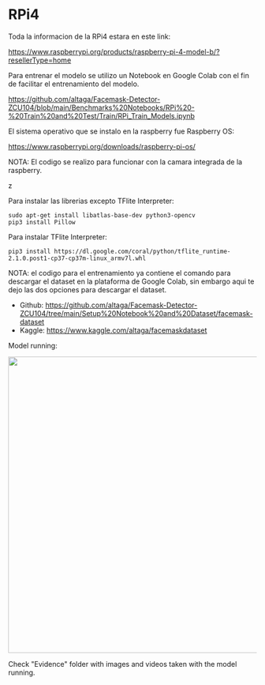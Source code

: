 # RPi4

Toda la informacion de la RPi4 estara en este link:

https://www.raspberrypi.org/products/raspberry-pi-4-model-b/?resellerType=home

Para entrenar el modelo se utilizo un Notebook en Google Colab con el fin de facilitar el entrenamiento del modelo.

https://github.com/altaga/Facemask-Detector-ZCU104/blob/main/Benchmarks%20Notebooks/RPi%20-%20Train%20and%20Test/Train/RPi_Train_Models.ipynb

El sistema operativo que se instalo en la raspberry fue Raspberry OS:

https://www.raspberrypi.org/downloads/raspberry-pi-os/

NOTA: El codigo se realizo para funcionar con la camara integrada de la raspberry.

z

Para instalar las librerias excepto TFlite Interpreter:

    sudo apt-get install libatlas-base-dev python3-opencv
    pip3 install Pillow

Para instalar TFlite Interpreter:

    pip3 install https://dl.google.com/coral/python/tflite_runtime-2.1.0.post1-cp37-cp37m-linux_armv7l.whl

NOTA: el codigo para el entrenamiento ya contiene el comando para descargar el dataset en la plataforma de Google Colab, sin embargo aqui te dejo las dos opciones para descargar el dataset.

- Github: https://github.com/altaga/Facemask-Detector-ZCU104/tree/main/Setup%20Notebook%20and%20Dataset/facemask-dataset
- Kaggle: https://www.kaggle.com/altaga/facemaskdataset

Model running:

<kbd>
<img src="https://i.ibb.co/6J7kty6/RPi-Opt-Model-2.jpg" width="600" />
</kbd>

Check "Evidence" folder with images and videos taken with the model running.
